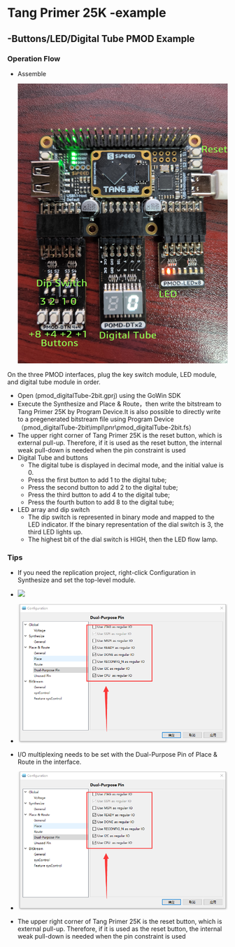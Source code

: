 # Tang Primer 25K -example

## -Buttons/LED/Digital Tube PMOD Example

### Operation Flow

+ Assemble

  ![](shape.jpg)

On the three PMOD interfaces, plug the key switch module, LED module, and digital tube module in order.

+ Open (pmod_digitalTube-2bit.gprj) using the GoWin SDK
+ Execute the Synthesize and  Place & Route，then write the bitstream to Tang Primer 25K by Program Device.It is also possible to directly write to a pregenerated bitstream file using Program Device（pmod_digitalTube-2bit\impl\pnr\pmod_digitalTube-2bit.fs）
+ The upper right corner  of Tang Primer 25K is the reset button, which is external pull-up. Therefore, if it is used as the reset button, the internal weak pull-down is needed when the pin constraint is used
+ Digital Tube and buttons
  + The digital tube is displayed in decimal mode, and the initial value is 0.
  + Press the first button to add 1 to the digital tube;
  + Press the second button to add 2 to the digital tube;
  + Press the  third button to add 4 to the digital tube;
  + Press the fourth button to add 8 to the digital tube;
+ LED array and dip switch
  + The dip switch is represented in binary mode and mapped to the LED indicator. If the binary representation of the dial switch is 3, the third LED lights up.
  + The highest bit of the dial switch is HIGH, then the LED flow lamp.
### Tips
+ If you need the replication project, right-click Configuration in Synthesize and set the top-level module.
+ ![](OpenConfigure.png)
+ ![](SetIOMultiplexing.png)

+ I/O multiplexing needs to be set with the Dual-Purpose Pin of Place & Route in the interface.
+ ![](SetIOMultiplexing.png)

+ The upper right corner  of Tang Primer 25K is the reset button, which is external pull-up. Therefore, if it is used as the reset button, the internal weak pull-down is needed when the pin constraint is used